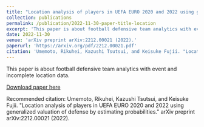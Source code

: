 ```yaml
---
title: "Location analysis of players in UEFA EURO 2020 and 2022 using generalized valuation of defense by estimating probabilities."
collection: publications
permalink: /publication/2022-11-30-paper-title-location
excerpt: 'This paper is about football defensive team analytics with event and incomplete location data.'
date: 2022-11-30
venue: 'arXiv preprint arXiv:2212.00021 (2022).'
paperurl: 'https://arxiv.org/pdf/2212.00021.pdf'
citation: 'Umemoto, Rikuhei, Kazushi Tsutsui, and Keisuke Fujii. "Location analysis of players in UEFA EURO 2020 and 2022 using generalized valuation of defense by estimating probabilities." arXiv preprint arXiv:2212.00021 (2022).'
---
```

This paper is about football defensive team analytics with event and incomplete location data.

[Download paper here](https://arxiv.org/pdf/2212.00021.pdf)

Recommended citation: Umemoto, Rikuhei, Kazushi Tsutsui, and Keisuke Fujii. "Location analysis of players in UEFA EURO 2020 and 2022 using generalized valuation of defense by estimating probabilities." arXiv preprint arXiv:2212.00021 (2022).